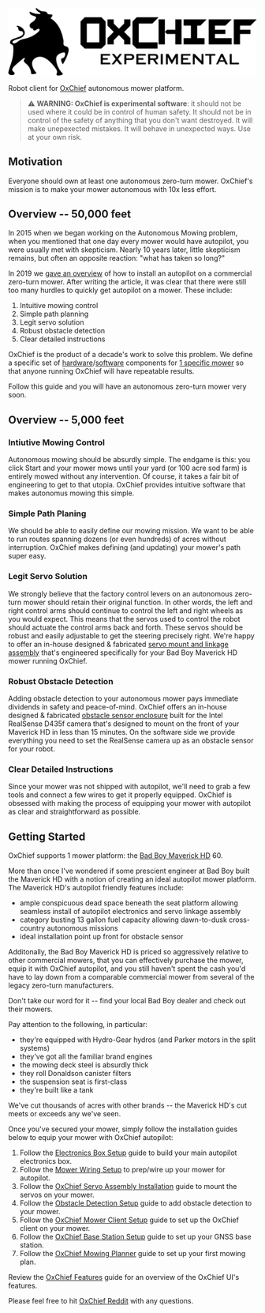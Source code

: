 ![OxChief Experimental Image](docs/images/oxchief-experimental.png "OxChief Experimental")

Robot client for [OxChief](https://oxchief.com/) autonomous mower platform.

> :warning: **WARNING: OxChief is experimental software**: it should not be used where it could be in control of human safety. It should not be in control of the safety of anything that you don't want destroyed. It will make unepexected mistakes. It will behave in unexpected ways. Use at your own risk.

## Motivation
Everyone should own at least one autonomous zero-turn mower. OxChief's mission is to make your mower autonomous with 10x less effort.

## Overview -- 50,000 feet

In 2015 when we began working on the Autonomous Mowing problem, when you mentioned that one day every mower would have autopilot, you were usually met with skepticism. Nearly 10 years later, little skepticism remains, but often an opposite reaction: "what has taken so long?"

In 2019 we [gave an overview](https://deepsouthrobotics.com/2019/08/23/anatomy-of-a-huge-self-driving-mower/) of how to install an autopilot on a commercial zero-turn mower. After writing the article, it was clear that there were still too many hurdles to quickly get autopilot on a mower. These include:
1. Intuitive mowing control
2. Simple path planning
3. Legit servo solution
4. Robust obstacle detection
5. Clear detailed instructions

OxChief is the product of a decade's work to solve this problem. We define a specific set of [hardware](https://shop.oxchief.com)/[software](https://oxchief.com) components for [1 specific mower](https://badboycountry.com/mowers/maverick-hd) so that anyone running OxChief will have repeatable results.

Follow this guide and you will have an autonomous zero-turn mower very soon.

## Overview -- 5,000 feet

### Intiutive Mowing Control
Autonomous mowing should be absurdly simple. The endgame is this: you click Start and your mower mows until your yard (or 100 acre sod farm) is entirely mowed without any intervention. Of course, it takes a fair bit of engineering to get to that utopia. OxChief provides intuitive software that makes autonomus mowing this simple.

### Simple Path Planing
We should be able to easily define our mowing mission. We want to be able to run routes spanning dozens (or even hundreds) of acres without interruption. OxChief makes defining (and updating) your mower's path super easy.

### Legit Servo Solution
We strongly believe that the factory control levers on an autonomous zero-turn mower should retain their original function. In other words, the left and right control arms should continue to control the left and right wheels as you would expect. This means that the servos used to control the robot should actuate the control arms back and forth. These servos should be robust and easily adjustable to get the steering precisely right. We're happy to offer an in-house designed & fabricated [servo mount and linkage assembly](https://shop.oxchief.com/products/oxchief-servo-linkage-for-bad-boy-maverick-hd) that's engineered specifically for your Bad Boy Maverick HD mower running OxChief.

### Robust Obstacle Detection
Adding obstacle detection to your autonomous mower pays immediate dividends in safety and peace-of-mind. OxChief offers an in-house designed & fabricated [obstacle sensor enclosure](https://shop.oxchief.com/products/oxchief-realsense-mount-for-bad-boy-maverick-hd) built for the Intel RealSense D435f camera that's designed to mount on the front of your Maverick HD in less than 15 minutes. On the software side we provide everything you need to set the RealSense camera up as an obstacle sensor for your robot.

### Clear Detailed Instructions
Since your mower was not shipped with autopilot, we'll need to grab a few tools and connect a few wires to get it properly equipped. OxChief is obsessed with making the process of equipping your mower with autopilot as clear and straightforward as possible. 

## Getting Started
OxChief supports 1 mower platform: the [Bad Boy Maverick HD](https://badboycountry.com/mowers/maverick-hd) 60.

More than once I've wondered if some prescient engineer at Bad Boy built the Maverick HD with a notion of creating an ideal autopilot mower platform. The Maverick HD's autopilot friendly features include:

- ample conspicuous dead space beneath the seat platform allowing seamless install of autopilot electronics and servo linkage assembly
- category busting 13 gallon fuel capacity allowing dawn-to-dusk cross-country autonomous missions
- ideal installation point up front for obstacle sensor

Additonally, the Bad Boy Maverick HD is priced so aggressively relative to other commercial mowers, that you can effectively purchase the mower, equip it with OxChief autopilot, and you still haven't spent the cash you'd have to lay down from a comparable commercial mower from several of the legacy zero-turn manufacturers.

Don't take our word for it -- find your local Bad Boy dealer and check out their mowers. 

Pay attention to the following, in particular:

- they're equipped with Hydro-Gear hydros (and Parker motors in the split systems)
- they've got all the familiar brand engines
- the mowing deck steel is absurdly thick 
- they roll Donaldson canister filters
- the suspension seat is first-class
- they're built like a tank

We've cut thousands of acres with other brands -- the Maverick HD's cut meets or exceeds any we've seen.

Once you've secured your mower, simply follow the installation guides below to equip your mower with OxChief autopilot:

1. Follow the [Electronics Box Setup](docs/ELECTRONICS_BOX_SETUP.md) guide to build your main autopilot electronics box.
2. Follow the [Mower Wiring Setup](docs/MOWER_WIRING_SETUP.md) to prep/wire up your mower for autopilot.
3. Follow the [OxChief Servo Assembly Installation](docs/SERVO_LINKAGE_MOUNT_SETUP.md) guide to mount the servos on your mower.
4. Follow the [Obstacle Detection Setup](docs/OBSTACLE_DETECTION_SETUP.md) guide to add obstacle detection to your mower.
5. Follow the [OxChief Mower Client Setup](docs/OXCHIEF_MOWER_CLIENT_SETUP.md) guide to set up the OxChief client on your mower.
6. Follow the [OxChief Base Station Setup](docs/OXCHIEF_BASE_STATION_SETUP.md) guide to set up your GNSS base station.
7. Follow the [OxChief Mowing Planner](docs/OXCHIEF_MOWING_PLANNER.md) guide to set up your first mowing plan.

Review the [OxChief Features](docs/OXCHIEF_FEATURES.md) guide for an overview of the OxChief UI's features.

Please feel free to hit [OxChief Reddit](https://www.reddit.com/r/OxChief/) with any questions.